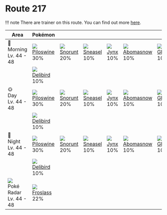 # Route 217

!!! note
    There are trainer on this route. You can find out more [here](../../trainer_changes/route_217/).


Area                                         | Pokémon                        | &nbsp;                       | &nbsp;                       | &nbsp;                    | &nbsp;                         | &nbsp;
---                                          | ---                            | ---                          | ---                          | ---                       | ---                            | ---
🌅<br>Morning<br>Lv. 44 - 48                  | ![][221]<br>[Piloswine]<br>30% | ![][361]<br>[Snorunt]<br>20% | ![][215]<br>[Sneasel]<br>10% | ![][124]<br>[Jynx]<br>10% | ![][460]<br>[Abomasnow]<br>10% | ![][362]<br>[Glalie]<br>10%
&nbsp;                                       | ![][225]<br>[Delibird]<br>10%  | &nbsp;                       | &nbsp;                       | &nbsp;                    | &nbsp;                         | &nbsp;
🌞<br>Day<br>Lv. 44 - 48                      | ![][221]<br>[Piloswine]<br>30% | ![][361]<br>[Snorunt]<br>20% | ![][215]<br>[Sneasel]<br>10% | ![][124]<br>[Jynx]<br>10% | ![][460]<br>[Abomasnow]<br>10% | ![][362]<br>[Glalie]<br>10%
&nbsp;                                       | ![][225]<br>[Delibird]<br>10%  | &nbsp;                       | &nbsp;                       | &nbsp;                    | &nbsp;                         | &nbsp;
🌙<br>Night<br>Lv. 44 - 48                    | ![][221]<br>[Piloswine]<br>30% | ![][361]<br>[Snorunt]<br>20% | ![][215]<br>[Sneasel]<br>10% | ![][124]<br>[Jynx]<br>10% | ![][460]<br>[Abomasnow]<br>10% | ![][362]<br>[Glalie]<br>10%
&nbsp;                                       | ![][225]<br>[Delibird]<br>10%  | &nbsp;                       | &nbsp;                       | &nbsp;                    | &nbsp;                         | &nbsp;
![][poke-radar]<br>Poké Radar<br>Lv. 44 - 48 | ![][478]<br>[Froslass]<br>22%  | &nbsp;                       | &nbsp;                       | &nbsp;                    | &nbsp;                         | &nbsp;

[Jynx]: ../../pokemons/124/
[Sneasel]: ../../pokemons/215/
[Piloswine]: ../../pokemons/221/
[Delibird]: ../../pokemons/225/
[Snorunt]: ../../pokemons/361/
[Glalie]: ../../pokemons/362/
[Abomasnow]: ../../pokemons/460/
[Froslass]: ../../pokemons/478/
[poke-radar]: ../img/items/poke-radar.png
[124]: ../img/pokemon/124.png
[215]: ../img/pokemon/215.png
[221]: ../img/pokemon/221.png
[225]: ../img/pokemon/225.png
[361]: ../img/pokemon/361.png
[362]: ../img/pokemon/362.png
[460]: ../img/pokemon/460.png
[478]: ../img/pokemon/478.png
